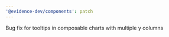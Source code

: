 ```yaml
---
'@evidence-dev/components': patch
---
```


Bug fix for tooltips in composable charts with multiple y columns
